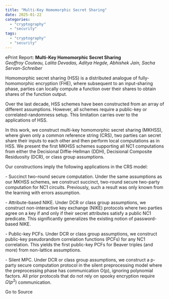 ```yaml
---
title: "Multi-Key Homomorphic Secret Sharing"
date: 2025-01-22
categories: 
  - "cryptography"
  - "security"
tags: 
  - "cryptography"
  - "security"
---
```


ePrint Report: **Multi-Key Homomorphic Secret Sharing**  
_Geoffroy Couteau, Lalita Devadas, Aditya Hegde, Abhishek Jain, Sacha Servan-Schreiber_

Homomorphic secret sharing (HSS) is a distributed analogue of fully-homomorphic encryption (FHE), where subsequent to an input-sharing phase, parties can locally compute a function over their shares to obtain shares of the function output.  
  
Over the last decade, HSS schemes have been constructed from an array of different assumptions. However, all schemes require a public-key or correlated-randomness setup. This limitation carries over to the applications of HSS.  
  
In this work, we construct multi-key homomorphic secret sharing (MKHSS), where given only a common reference string (CRS), two parties can secret share their inputs to each other and then perform local computations as in HSS. We present the first MKHSS schemes supporting all NC1 computations from either the Decisional Diffie-Hellman (DDH), Decisional Composite Residuosity (DCR), or class group assumptions.  
  
Our constructions imply the following applications in the CRS model:  
  
\- Succinct two-round secure computation. Under the same assumptions as our MKHSS schemes, we construct succinct, two-round secure two-party computation for NC1 circuits. Previously, such a result was only known from the learning with errors assumption.  
  
\- Attribute-based NIKE. Under DCR or class group assumptions, we construct non-interactive key exchange (NIKE) protocols where two parties agree on a key if and only if their secret attributes satisfy a public NC1 predicate. This significantly generalizes the existing notion of password-based NIKE.  
  
\- Public-key PCFs. Under DCR or class group assumptions, we construct public-key pseudorandom correlation functions (PCFs) for any NC1 correlation. This yields the first public-key PCFs for Beaver triples (and more) from non-lattice assumptions.  
  
\- Silent MPC. Under DCR or class group assumptions, we construct a p-party secure computation protocol in the silent preprocessing model where the preprocessing phase has communication O(p), ignoring polynomial factors. All prior protocols that do not rely on spooky encryption require $Ω(p^2)$ communication.

Go to Source
